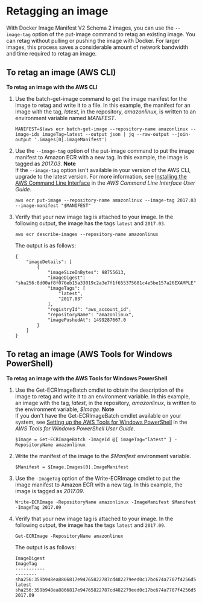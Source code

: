 # Retagging an image<a name="image-retag"></a>

With Docker Image Manifest V2 Schema 2 images, you can use the `--image-tag` option of the put\-image command to retag an existing image\. You can retag without pulling or pushing the image with Docker\. For larger images, this process saves a considerable amount of network bandwidth and time required to retag an image\.

## To retag an image \(AWS CLI\)<a name="retag-aws-cli"></a>

**To retag an image with the AWS CLI**

1. Use the batch\-get\-image command to get the image manifest for the image to retag and write it to a file\. In this example, the manifest for an image with the tag, *latest*, in the repository, *amazonlinux*, is written to an environment variable named *MANIFEST*\.

   ```
   MANIFEST=$(aws ecr batch-get-image --repository-name amazonlinux --image-ids imageTag=latest --output json | jq --raw-output --join-output '.images[0].imageManifest')
   ```

1. Use the `--image-tag` option of the put\-image command to put the image manifest to Amazon ECR with a new tag\. In this example, the image is tagged as *2017\.03*\.
**Note**  
If the `--image-tag` option isn't available in your version of the AWS CLI, upgrade to the latest version\. For more information, see [Installing the AWS Command Line Interface](https://docs.aws.amazon.com/cli/latest/userguide/install-cliv2.html) in the *AWS Command Line Interface User Guide*\.

   ```
   aws ecr put-image --repository-name amazonlinux --image-tag 2017.03 --image-manifest "$MANIFEST"
   ```

1. Verify that your new image tag is attached to your image\. In the following output, the image has the tags `latest` and `2017.03`\.

   ```
   aws ecr describe-images --repository-name amazonlinux
   ```

   The output is as follows:

   ```
   {
       "imageDetails": [
           {
               "imageSizeInBytes": 98755613,
               "imageDigest": "sha256:8d00af8f076eb15a33019c2a3e7f1f655375681c4e5be157a26EXAMPLE",
               "imageTags": [
                   "latest",
                   "2017.03"
               ],
               "registryId": "aws_account_id",
               "repositoryName": "amazonlinux",
               "imagePushedAt": 1499287667.0
           }
       ]
   }
   ```

## To retag an image \(AWS Tools for Windows PowerShell\)<a name="retag-powershell"></a>

**To retag an image with the AWS Tools for Windows PowerShell**

1. Use the Get\-ECRImageBatch cmdlet to obtain the description of the image to retag and write it to an environment variable\. In this example, an image with the tag, *latest*, in the repository, *amazonlinux*, is written to the environment variable, *$Image*\.
**Note**  
If you don't have the Get\-ECRImageBatch cmdlet available on your system, see [Setting up the AWS Tools for Windows PowerShell](https://docs.aws.amazon.com/powershell/latest/userguide/pstools-getting-set-up.html) in the *AWS Tools for Windows PowerShell User Guide*\.

   ```
   $Image = Get-ECRImageBatch -ImageId @{ imageTag="latest" } -RepositoryName amazonlinux
   ```

1. Write the manifest of the image to the *$Manifest* environment variable\.

   ```
   $Manifest = $Image.Images[0].ImageManifest
   ```

1. Use the `-ImageTag` option of the Write\-ECRImage cmdlet to put the image manifest to Amazon ECR with a new tag\. In this example, the image is tagged as *2017\.09*\.

   ```
   Write-ECRImage -RepositoryName amazonlinux -ImageManifest $Manifest -ImageTag 2017.09
   ```

1. Verify that your new image tag is attached to your image\. In the following output, the image has the tags `latest` and `2017.09`\.

   ```
   Get-ECRImage -RepositoryName amazonlinux
   ```

   The output is as follows:

   ```
   ImageDigest                                                             ImageTag
   -----------                                                             --------
   sha256:359b948ea8866817e94765822787cd482279eed0c17bc674a7707f4256d5d497 latest
   sha256:359b948ea8866817e94765822787cd482279eed0c17bc674a7707f4256d5d497 2017.09
   ```